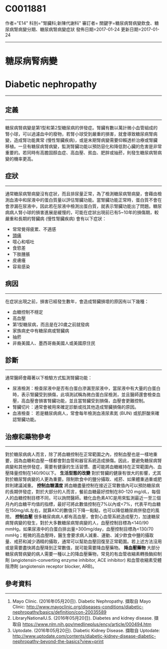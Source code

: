 # C0011881
作者="E14"
科別="腎臟科;新陳代謝科"
審訂者=
關鍵字=糖尿病腎病變飲食、糖尿病腎病變分期、糖尿病腎病變症狀
發佈日期=2017-01-24
更新日期=2017-01-24

----------
# 糖尿病腎病變
# Diabetic nephropathy
----------
## 定義
----------

糖尿病腎病變是第1型和第2型糖尿病的併發症。腎臟有數以萬計微小血管組成的腎小球，可以過濾血中的廢物，若腎小球受到嚴重的損害，就會導致糖尿病腎病變，造成腎功能異常 (慢性腎臟疾病)，或是末期腎病變需要仰賴透析治療或腎臟移植。一旦有糖尿病腎病變，監測腎臟功能以預防惡化和降低對心臟的危害是非常重要的。若同時有高膽固醇血症、高血壓、貧血、肥胖或抽菸，則發生糖尿病腎病變的機率更高。

## 症狀
----------

通常糖尿病腎病變沒有症狀，而且排尿量正常，為了檢測糖尿病腎病變，會藉由檢測血液中和尿液中的蛋白質量以評估腎臟功能。當腎臟功能正常時，蛋白質不會在會滲漏在尿液中，因此若在尿液中檢測出蛋白質，就表示腎臟功能出了問題。糖尿病病人腎小球的損害進展是緩慢的，可能在症狀出現前已有5~10年的損傷期，較嚴重和長期的腎臟病 (慢性腎臟疾病) 會有以下症狀：

- 常常覺得疲累、不適感
- [頭痛](C0018681)
- 噁心和嘔吐
- 食慾差
- 下肢腫脹
- 皮膚癢
- 容易感染
## 病因
----------

在症狀出現之前，損害已經發生數年，會造成腎臟損壞的原因有以下幾種：

- 血糖控制不穩定
- 高血壓
- 第1型糖尿病，而且是在20歲之前就發病
- 家族病史中有糖尿病或腎臟病
- 抽菸
- 非裔美國人、墨西哥裔美國人或美國原住民
## 診斷
----------

通常醫師會藉著以下檢驗方式監測腎臟功能：

- 尿液檢測：檢查尿液中是否有白蛋白滲漏至尿液中，當尿液中有大量的白蛋白時，表示腎臟受到損傷，此項測試稱為微白蛋白尿檢測，並且醫師還會檢查血壓，高血壓會損害腎臟功能，並且當腎臟受到損傷，血壓會更難控制。
- 腎臟切片：通常會被用來確定診斷或找其他造成腎臟損傷的原因。
- 血液檢查： 若是糖尿病病人，常會每年檢測血液尿素氮 (BUN) 或肌酐酸來確認腎臟功能。
## 治療和藥物參考
----------

對於糖尿病病人而言，除了將血糖控制在正常範圍之內，控制血壓也是一樣地重要，因為血糖和血壓一樣都會對血管和器官系統造成損傷。因此，要避免糖尿病腎病變和其他併發症，需要有健康的生活習慣、盡可能將血糖維持在正常範圍內、血壓降量控制在140/90以下。 
**生活型態的改變**
對於腎臟的健康有很大的影響，尤其對於糖尿腎病變的人更為重要。限制飲食中的鹽分攝取、戒菸、如果體重過重或肥胖則建議減重。
**控制血糖濃度**
將血糖盡量控制在接近正常數值內可以預防糖尿病的長期併發症，對於大部分的人而言，餐前血糖最好控制在80-120 mg/dL，每個人的血糖控制目標不同，可以詢問醫師。糖化血色素A1C是用來監測最近一至三個月內的血糖平均值的指標，最好可將此數值控制在7%以內或<7%，代表平均血糖在150mg/dL左右，就算A1C的數值只下降一點點，也可以降低糖尿病併發症的風險。
**控制血壓**
很多糖尿病病人都有高血壓，會對心血管系統造成壓力，加速糖尿病腎病變的發生，對於大多數糖尿病腎病變的人，血壓控制目標為<140/90 mmHg，如果尿液中的白蛋白排出量>300mg/day，血壓控制目標為<130/70 mmHg；輕微的高血壓時，醫生會要求病人減重、運動、減少飲食中鹽的攝取量、戒菸和減少酒精的攝取，通常可以幫助血壓回復至正常範圍。若上述方法沒用或是需要盡快將血壓降到正常數值，就可能需要降血壓藥物。
**降血壓藥物**
大部分糖尿病腎病變的病人需要一種以上的降血壓藥物，常見的有血管收縮素轉換酶抑制劑 (angiotensin-converting enzyme inhibitor, ACE inhibitor) 和血管收縮素受體阻滯劑 (angiotensin receptor blocker, ARB)。 

## 參考資料
----------
1. Mayo Clinic. (2016年05月20日). Diabetic Nephropathy. 擷取自 Mayo Clinic:
  http://www.mayoclinic.org/diseases-conditions/diabetic-nephropathy/basics/definition/con-20035589
2. LibraryNationalU.S. (2016年05月20日). Diabetes and kidney disease. 擷取自 
  https://www.nlm.nih.gov/medlineplus/ency/article/000494.htm
3. Uptodate. (2016年05月20日). Diabetic Kidney Disease. 擷取自 Uptodate:
  http://www.uptodate.com/contents/diabetic-kidney-disease-diabetic-nephropathy-beyond-the-basics?view=print

